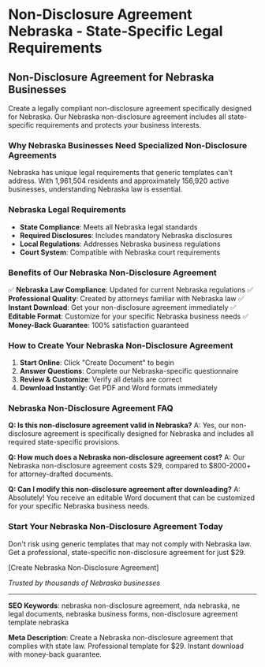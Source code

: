 # Non-Disclosure Agreement Nebraska - State-Specific Legal Requirements

## Non-Disclosure Agreement for Nebraska Businesses

Create a legally compliant non-disclosure agreement specifically designed for Nebraska. Our Nebraska non-disclosure agreement includes all state-specific requirements and protects your business interests.

### Why Nebraska Businesses Need Specialized Non-Disclosure Agreements

Nebraska has unique legal requirements that generic templates can't address. With 1,961,504 residents and approximately 156,920 active businesses, understanding Nebraska law is essential.

### Nebraska Legal Requirements

- **State Compliance**: Meets all Nebraska legal standards
- **Required Disclosures**: Includes mandatory Nebraska disclosures
- **Local Regulations**: Addresses Nebraska business regulations
- **Court System**: Compatible with Nebraska court requirements

### Benefits of Our Nebraska Non-Disclosure Agreement

✅ **Nebraska Law Compliance**: Updated for current Nebraska regulations
✅ **Professional Quality**: Created by attorneys familiar with Nebraska law
✅ **Instant Download**: Get your non-disclosure agreement immediately
✅ **Editable Format**: Customize for your specific Nebraska business needs
✅ **Money-Back Guarantee**: 100% satisfaction guaranteed

### How to Create Your Nebraska Non-Disclosure Agreement

1. **Start Online**: Click "Create Document" to begin
2. **Answer Questions**: Complete our Nebraska-specific questionnaire
3. **Review & Customize**: Verify all details are correct
4. **Download Instantly**: Get PDF and Word formats immediately

### Nebraska Non-Disclosure Agreement FAQ

**Q: Is this non-disclosure agreement valid in Nebraska?**
A: Yes, our non-disclosure agreement is specifically designed for Nebraska and includes all required state-specific provisions.

**Q: How much does a Nebraska non-disclosure agreement cost?**
A: Our Nebraska non-disclosure agreement costs $29, compared to $800-2000+ for attorney-drafted documents.

**Q: Can I modify this non-disclosure agreement after downloading?**
A: Absolutely! You receive an editable Word document that can be customized for your specific Nebraska business needs.

### Start Your Nebraska Non-Disclosure Agreement Today

Don't risk using generic templates that may not comply with Nebraska law. Get a professional, state-specific non-disclosure agreement for just $29.

[Create Nebraska Non-Disclosure Agreement]

_Trusted by thousands of Nebraska businesses_

---

**SEO Keywords**: nebraska non-disclosure agreement, nda nebraska, ne legal documents, nebraska business forms, non-disclosure agreement template nebraska

**Meta Description**: Create a Nebraska non-disclosure agreement that complies with state law. Professional template for $29. Instant download with money-back guarantee.
